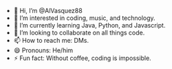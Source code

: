 - 👋 Hi, I’m @AlVasquez88
- 👀 I’m interested in coding, music, and technology.
- 🌱 I’m currently learning Java, Python, and Javascript.
- 💞️ I’m looking to collaborate on all things code.
- 📫 How to reach me: DMs. 
- 😄 Pronouns: He/him
- ⚡ Fun fact: Without coffee, coding is impossible.

<!---
AlVasquez88/AlVasquez88 is a ✨ special ✨ repository because its `README.md` (this file) appears on your GitHub profile.
You can click the Preview link to take a look at your changes.
--->
